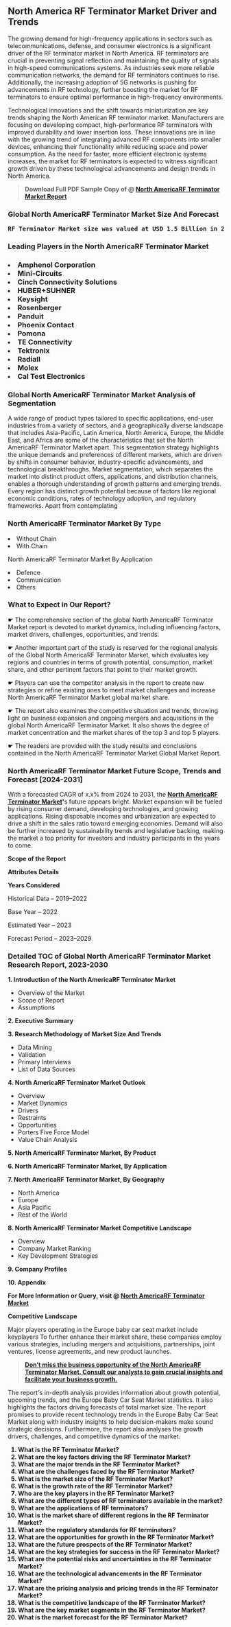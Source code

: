 <p><h2>North America RF Terminator Market Driver and Trends</h2><p>The growing demand for high-frequency applications in sectors such as telecommunications, defense, and consumer electronics is a significant driver of the RF terminator market in North America. RF terminators are crucial in preventing signal reflection and maintaining the quality of signals in high-speed communications systems. As industries seek more reliable communication networks, the demand for RF terminators continues to rise. Additionally, the increasing adoption of 5G networks is pushing for advancements in RF technology, further boosting the market for RF terminators to ensure optimal performance in high-frequency environments.</p><p>Technological innovations and the shift towards miniaturization are key trends shaping the North American RF terminator market. Manufacturers are focusing on developing compact, high-performance RF terminators with improved durability and lower insertion loss. These innovations are in line with the growing trend of integrating advanced RF components into smaller devices, enhancing their functionality while reducing space and power consumption. As the need for faster, more efficient electronic systems increases, the market for RF terminators is expected to witness significant growth driven by these technological advancements and design trends in North America.</p></p><blockquote id="" class=""><strong>Download Full PDF Sample Copy of @&nbsp;<a href="https://www.verifiedmarketreports.com/download-sample/?rid=322986&utm_source=GitHub-Jan&utm_medium=281" target="_blank">North AmericaRF Terminator Market Report</a>&nbsp;&nbsp;</strong></blockquote><h3 id="" class=""><strong>Global&nbsp;North AmericaRF Terminator Market Size And Forecast</strong></h3><pre class="reader-text-block__code-block"><strong>RF Terminator Market size was valued at USD 1.5 Billion in 2022 and is projected to reach USD 2.8 Billion by 2030, growing at a CAGR of 8.5% from 2024 to 2030.</strong></pre><h3 id="" class="">Leading Players in the&nbsp;North AmericaRF Terminator Market</h3><h3 class=""></Li><Li>Amphenol Corporation</Li><Li> Mini-Circuits</Li><Li> Cinch Connectivity Solutions</Li><Li> HUBER+SUHNER</Li><Li> Keysight</Li><Li> Rosenberger</Li><Li> Panduit</Li><Li> Phoenix Contact</Li><Li> Pomona</Li><Li> TE Connectivity</Li><Li> Tektronix</Li><Li> Radiall</Li><Li> Molex</Li><Li> Cal Test Electronics</h3><h3 id="" class="">Global&nbsp;North AmericaRF Terminator Market Analysis of Segmentation</h3><p id="" class="">A wide range of product types tailored to specific applications, end-user industries from a variety of sectors, and a geographically diverse landscape that includes Asia-Pacific, Latin America, North America, Europe, the Middle East, and Africa are some of the characteristics that set the North AmericaRF Terminator Market apart. This segmentation strategy highlights the unique demands and preferences of different markets, which are driven by shifts in consumer behavior, industry-specific advancements, and technological breakthroughs. Market segmentation, which separates the market into distinct product offers, applications, and distribution channels, enables a thorough understanding of growth patterns and emerging trends. Every region has distinct growth potential because of factors like regional economic conditions, rates of technology adoption, and regulatory frameworks. Apart from contemplating</p><h3 id="" class="">North AmericaRF Terminator Market&nbsp;By Type</h3><p></Li><Li>Without Chain</Li><Li> With Chain</p><div class="" data-test-id=""><p>North AmericaRF Terminator Market&nbsp;By Application</p></div><p class=""></Li><Li>Defence</Li><Li> Communication</Li><Li> Others</p><div class="" data-test-id=""><h3><span class="">What to Expect in Our Report?</span></h3></div><div class="" data-test-id=""><p><span class="">☛ The comprehensive section of the global North AmericaRF Terminator Market report is devoted to market dynamics, including influencing factors, market drivers, challenges, opportunities, and trends.</span></p></div><div class="" data-test-id=""><p><span class="">☛ Another important part of the study is reserved for the regional analysis of the Global North AmericaRF Terminator Market, which evaluates key regions and countries in terms of growth potential, consumption, market share, and other pertinent factors that point to their market growth.</span></p></div><div class="" data-test-id=""><p><span class="">☛ Players can use the competitor analysis in the report to create new strategies or refine existing ones to meet market challenges and increase North AmericaRF Terminator Market global market share.</span></p></div><div class="" data-test-id=""><p><span class="">☛ The report also examines the competitive situation and trends, throwing light on business expansion and ongoing mergers and acquisitions in the global North AmericaRF Terminator Market. It also shows the degree of market concentration and the market shares of the top 3 and top 5 players.</span></p></div><div class="" data-test-id=""><p><span class="">☛ The readers are provided with the study results and conclusions contained in the North AmericaRF Terminator Market Global Market Report.</span></p></div><div class="" data-test-id=""><h3><span class="">North AmericaRF Terminator Market Future Scope, Trends and Forecast [2024-2031]</span></h3></div><div class="" data-test-id=""><p><span class="">With a forecasted CAGR of x.x% from 2024 to 2031, the <strong><a href="https://www.verifiedmarketreports.com/download-sample/?rid=322986&utm_source=GitHub-Jan&utm_medium=281" target="_blank">North AmericaRF Terminator Market</a>'</strong>s future appears bright. Market expansion will be fueled by rising consumer demand, developing technologies, and growing applications. Rising disposable incomes and urbanization are expected to drive a shift in the sales ratio toward emerging economies. Demand will also be further increased by sustainability trends and legislative backing, making the market a top priority for investors and industry participants in the years to come.</span></p><p id="ember66" class="ember-view reader-text-block__paragraph"><strong>Scope of the Report</strong></p><p id="ember67" class="ember-view reader-text-block__paragraph"><strong>Attributes Details</strong></p><p id="ember68" class="ember-view reader-text-block__paragraph"><strong>Years Considered</strong></p><p id="ember69" class="ember-view reader-text-block__paragraph">Historical Data &ndash; 2019&ndash;2022</p><p id="ember70" class="ember-view reader-text-block__paragraph">Base Year &ndash; 2022</p><p id="ember71" class="ember-view reader-text-block__paragraph">Estimated Year &ndash; 2023</p><p id="ember72" class="ember-view reader-text-block__paragraph">Forecast Period &ndash; 2023&ndash;2029</p></div><h3 id="" class="">Detailed TOC of Global North AmericaRF Terminator Market Research Report, 2023-2030</h3><p id="" class=""><strong>1. Introduction of the North AmericaRF Terminator Market</strong></p><ul><li>Overview of the Market</li><li>Scope of Report</li><li>Assumptions</li></ul><p id="" class=""><strong>2. Executive Summary</strong></p><p id="" class=""><strong>3. Research Methodology of Market Size And Trends</strong></p><ul><li>Data Mining</li><li>Validation</li><li>Primary Interviews</li><li>List of Data Sources</li></ul><p id="" class=""><strong>4. North AmericaRF Terminator Market Outlook</strong></p><ul><li>Overview</li><li>Market Dynamics</li><li>Drivers</li><li>Restraints</li><li>Opportunities</li><li>Porters Five Force Model</li><li>Value Chain Analysis</li></ul><p id="" class=""><strong>5. North AmericaRF Terminator Market, By Product</strong></p><p id="" class=""><strong>6. North AmericaRF Terminator Market, By Application</strong></p><p id="" class=""><strong>7. North AmericaRF Terminator Market, By Geography</strong></p><ul><li>North America</li><li>Europe</li><li>Asia Pacific</li><li>Rest of the World</li></ul><p id="" class=""><strong>8. North AmericaRF Terminator Market Competitive Landscape</strong></p><ul><li>Overview</li><li>Company Market Ranking</li><li>Key Development Strategies</li></ul><p id="" class=""><strong>9. Company Profiles</strong></p><p id="" class=""><strong>10. Appendix</strong></p><p><strong>For More Information or Query, visit&nbsp;@ <a href="https://www.verifiedmarketreports.com/product/rf-terminator-market/" target="_blank">North AmericaRF Terminator Market</a></strong></p><p id="ember61" class="ember-view reader-text-block__paragraph"><strong>Competitive Landscape</strong></p><p id="ember62" class="ember-view reader-text-block__paragraph">Major players operating in the Europe baby car seat market include keyplayers To further enhance their market share, these companies employ various strategies, including mergers and acquisitions, partnerships, joint ventures, license agreements, and new product launches.</p><blockquote id="ember63" class="ember-view reader-text-block__blockquote"><strong><a href="https://www.verifiedmarketreports.com/download-sample/?rid=322986&utm_source=GitHub-Jan&utm_medium=281" target="_blank">Don&rsquo;t miss the business opportunity of the North AmericaRF Terminator Market. Consult our analysts to gain crucial insights and facilitate your business growth.</a></strong></blockquote><p id="ember64" class="ember-view reader-text-block__paragraph">The report's in-depth analysis provides information about growth potential, upcoming trends, and the Europe Baby Car Seat Market statistics. It also highlights the factors driving forecasts of total market size. The report promises to provide recent technology trends in the Europe Baby Car Seat Market along with industry insights to help decision-makers make sound strategic decisions. Furthermore, the report also analyses the growth drivers, challenges, and competitive dynamics of the market.</p><p class="ember-view reader-text-block__paragraph"><strong><ol> <li>What is the RF Terminator Market?</li> <li>What are the key factors driving the RF Terminator Market?</li> <li>What are the major trends in the RF Terminator Market?</li> <li>What are the challenges faced by the RF Terminator Market?</li> <li>What is the market size of the RF Terminator Market?</li> <li>What is the growth rate of the RF Terminator Market?</li> <li>Who are the key players in the RF Terminator Market?</li> <li>What are the different types of RF terminators available in the market?</li> <li>What are the applications of RF terminators?</li> <li>What is the market share of different regions in the RF Terminator Market?</li> <li>What are the regulatory standards for RF terminators?</li> <li>What are the opportunities for growth in the RF Terminator Market?</li> <li>What are the future prospects of the RF Terminator Market?</li> <li>What are the key strategies for success in the RF Terminator Market?</li> <li>What are the potential risks and uncertainties in the RF Terminator Market?</li> <li>What are the technological advancements in the RF Terminator Market?</li> <li>What are the pricing analysis and pricing trends in the RF Terminator Market?</li> <li>What is the competitive landscape of the RF Terminator Market?</li> <li>What are the key market segments in the RF Terminator Market?</li> <li>What is the market forecast for the RF Terminator Market?</li></ol></strong></p>
